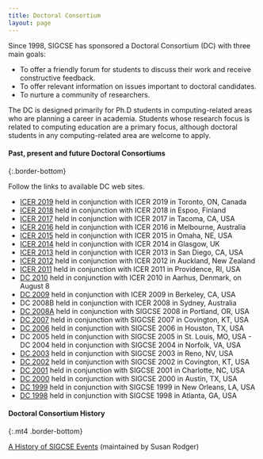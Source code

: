 ```yaml
---
title: Doctoral Consortium
layout: page
---
```


Since 1998, SIGCSE has sponsored a Doctoral Consortium (DC) with three
main goals:

- To offer a friendly forum for students to discuss their work and
    receive constructive feedback.
- To offer relevant information on issues important to doctoral
    candidates.
- To nurture a community of researchers.

The DC is designed primarily for Ph.D students in computing-related
areas who are planning a career in academia. Students whose research
focus is related to computing education are a primary focus, although
doctoral students in any computing-related area are welcome to apply.

#### Past, present and future Doctoral Consortiums
{:.border-bottom}

Follow the links to available DC web sites.

- [ICER 2019](https://icer.hosting.acm.org/icer-2019/doctoral-consortium/) held in conjunction with ICER 2019 in Toronto, ON, Canada
- [ICER 2018](https://icer.hosting.acm.org/icer-2018/doctoral-consortium/) held in conjunction with ICER 2018 in Espoo, Finland
- [ICER 2017](https://icer.hosting.acm.org/icer-2017/doctoral-consortium/) held in conjunction with ICER 2017 in Tacoma, CA, USA
- [ICER 2016](https://icer.hosting.acm.org/icer-2016/doctoral-consortium/) held in conjunction with ICER 2016 in Melbourne, Australia
- [ICER 2015](https://icer.hosting.acm.org/icer-2015/doctoral-consortium/) held in conjunction with ICER 2015 in Omaha, NE, USA
- [ICER 2014](https://icer.hosting.acm.org/icer-2014/doctoral-consortium/) held in conjunction with ICER 2014 in Glasgow, UK
- [ICER 2013](https://icer.hosting.acm.org/icer-2013/doctoral-consortium/) held in conjunction with ICER 2013 in San Diego, CA, USA
- [ICER 2012](https://icer.hosting.acm.org/icer2012/doctoral-consortium/) held in conjunction with ICER 2012 in Auckland, New Zealand
- [ICER 2011](https://icer.hosting.acm.org/icer2011/doctoral-consortium/) held in conjunction with ICER 2011 in Providence, RI, USA
- [DC 2010](http://www.sigcse.org/icer/2010/doctoral-consortium) held in conjunction with ICER 2010 in Aarhus, Denmark, on August 8
- [DC 2009](http://icer.cs.berkeley.edu/dc.html) held in conjunction with ICER 2009 in Berkeley, CA, USA
- DC 2008B held in conjunction with ICER 2008 in Sydney, Australia
- [DC 2008A](http://depts.washington.edu/sigcsedc/) held in conjunction with SIGCSE 2008 in Portland, OR, USA
- [DC 2007](http://edu.technion.ac.il/Faculty/OritH/HomePage/DC2007/SIGCSE_Doctoral_Consortium.htm) held in conjunction with SIGCSE 2007 in Covington, KT, USA
- [DC 2006](http://www.cc.gatech.edu/~mark.guzdial/sigcsedc06/) held in conjunction with SIGCSE 2006 in Houston, TX, USA
- DC 2005 held in conjunction with SIGCSE 2005 in St. Louis, MO, USA - DC 2004 held in conjunction with SIGCSE 2004 in Norfolk, VA, USA
- [DC 2003](http://www.radford.edu/~sigcse/DC03/info.html) held in conjunction with SIGCSE 2003 in Reno, NV, USA
- [DC 2002](http://www.radford.edu/~sigcse/DC02/info.html) held in conjunction with SIGCSE 2002 in Covington, KT, USA
- [DC 2001](http://www.radford.edu/~sigcse/DC01/info.html) held in conjunction with SIGCSE 2001 in Charlotte, NC, USA
- [DC 2000](http://userweb.cs.utexas.edu/users/csed/doc_consortium/DC00/) held in conjunction with SIGCSE 2000 in Austin, TX, USA
- [DC 1999](http://userweb.cs.utexas.edu/users/csed/doc_consortium/DC99/) held in conjunction with SIGCSE 1999 in New Orleans, LA, USA
- [DC 1998](http://userweb.cs.utexas.edu/users/csed/doc_consortium/DC98/) held in conjunction with SIGCSE 1998 in Atlanta, GA, USA

#### Doctoral Consortium History
{:.mt4 .border-bottom}

[A History of SIGCSE
Events](https://users.cs.duke.edu/~rodger/sigcseconferences.html)
(maintained by Susan Rodger)
